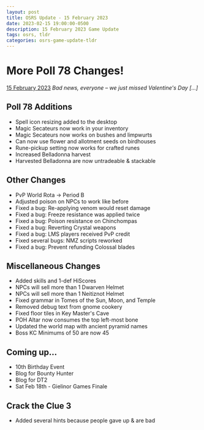 ```yaml
---
layout: post
title: OSRS Update - 15 February 2023
date: 2023-02-15 19:00:00-0500
description: 15 February 2023 Game Update
tags: osrs, tldr
categories: osrs-game-update-tldr
---
```


# More Poll 78 Changes!
[15 February 2023][1]
*Bad news, everyone – we just missed Valentine's Day [...]*

## Poll 78 Additions
- Spell icon resizing added to the desktop
- Magic Secateurs now work in your inventory
- Magic Secateurs now works on bushes and limpwurts
- Can now use flower and allotment seeds on birdhouses
- Rune-pickup setting now works for crafted runes
- Increased Belladonna harvest
- Harvested Belladonna are now untradeable & stackable

## Other Changes
- PvP World Rota -> Period B
- Adjusted poison on NPCs to work like before
- Fixed a bug: Re-applying venom would reset damage
- Fixed a bug: Freeze resistance was applied twice
- Fixed a bug: Poison resistance on Chinchompas
- Fixed a bug: Reverting Crystal weapons
- Fixed a bug: LMS players received PvP credit
- Fixed several bugs: NMZ scripts reworked
- Fixed a bug: Prevent refunding Colossal blades

## Miscellaneous Changes
- Added skills and 1-def HiScores
- NPCs will sell more than 1 Dwarven Helmet
- NPCs will sell more than 1 Neitiznot Helmet
- Fixed grammar in Tomes of the Sun, Moon, and Temple
- Removed debug text from gnome cookery
- Fixed floor tiles in Key Master's Cave
- POH Altar now consumes the top left-most bone
- Updated the world map with ancient pyramid names
- Boss KC Minimums of 50 are now 45

## Coming up...
- 10th Birthday Event
- Blog for Bounty Hunter
- Blog for DT2
- Sat Feb 18th - Gielinor Games Finale

## Crack the Clue 3
- Added several hints because people gave up & are bad

[1]: https://secure.runescape.com/m=news/more-poll-78-changes?oldschool=1